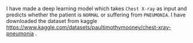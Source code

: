 I have made a deep learning model which takes `Chest X-ray` as input and predicts whether the patient is `NORMAL` or suffering from `PNEUMONIA`.
I have downloaded the dataset from kaggle https://www.kaggle.com/datasets/paultimothymooney/chest-xray-pneumonia .
